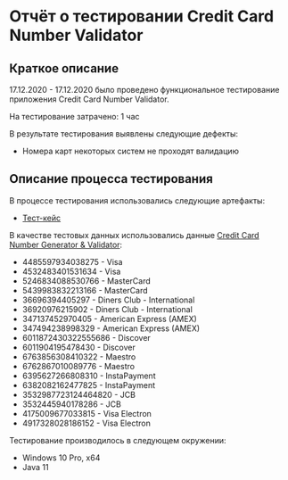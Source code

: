 # Отчёт о тестировании Credit Card Number Validator

## Краткое описание

17.12.2020 - 17.12.2020 было проведено  функциональное тестирование приложения Credit Card Number Validator.

На тестирование затрачено: 1 час

В результате тестирования выявлены следующие дефекты:
* Номера карт некоторых систем не проходят валидацию


## Описание процесса тестирования

В процессе тестирования использовались следующие артефакты:
* [Тест-кейс](https://docs.google.com/spreadsheets/d/1Xe33BMiizjCPeEg2VqM2WEif04rawGqXDjOoTij4dA4/edit?usp=sharing)

В качестве тестовых данных использовались данные [Credit Card Number Generator & Validator](https://www.freeformatter.com/credit-card-number-generator-validator.html):
* 4485597934038275 - Visa
* 4532483401531634 - Visa
* 5246834088530766 - MasterCard
* 5439983832213166 - MasterCard
* 36696394405297 - Diners Club - International
* 36920976215902 - Diners Club - International
* 347137452970405 - American Express (AMEX)
* 347494238998329 - American Express (AMEX)
* 6011872430322555686 - Discover
* 6011904195478430 - Discover
* 6763856308410322 - Maestro
* 6762867010089776 - Maestro
* 6395627266808310 - InstaPayment 
* 6382082162477825 - InstaPayment 
* 3532987723124464820 - JCB
* 3532445940178286 - JCB
* 4175009677033815 - Visa Electron
* 4917328028186152 - Visa Electron

Тестирование производилось в следующем окружении:

* Windows  10 Pro, x64
* Java 11